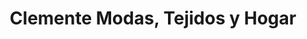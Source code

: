 ---
title: "Clemente Modas, Tejidos y Hogar"
url: /cehegin/clemente-modas-tejidos-y-hogar/
shop: tela
---
